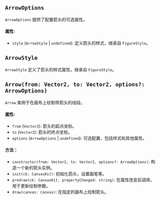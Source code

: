 ## `ArrowOptions`

`ArrowOptions` 提供了配置箭头的可选属性。

#### 属性:

- `style` (`ArrowStyle` | `undefined`): 定义箭头的样式，继承自 `FigureStyle`。

## `ArrowStyle`

`ArrowStyle` 定义了箭头的样式属性，继承自 `FigureStyle`。

## `Arrow(from: Vector2, to: Vector2, options?: ArrowOptions)`

`Arrow` 类用于在画布上绘制带箭头的线段。

#### 属性:

- `from` (`Vector2`): 箭头的起点坐标。
- `to` (`Vector2`): 箭头的终点坐标。
- `options` (`ArrowOptions` | `undefined`): 可选配置，包括样式和其他属性。

#### 方法：

- `constructor(from: Vector2, to: Vector2, options?: ArrowOptions)`: 构造一个新的箭头实例。
- `init(ck: CanvasKit)`: 初始化箭头，设置画笔等。
- `predraw(ck: CanvasKit, propertyChanged: string)`: 在属性改变前调用，用于更新绘制参数。
- `draw(canvas: Canvas)`: 在指定的画布上绘制箭头。
